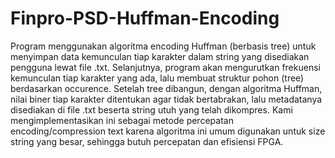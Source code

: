# Finpro-PSD-Huffman-Encoding

Program menggunakan algoritma encoding Huffman (berbasis tree) untuk menyimpan data kemunculan tiap karakter dalam string yang disediakan pengguna lewat file .txt. Selanjutnya, program akan mengurutkan frekuensi kemunculan tiap karakter yang ada, lalu membuat struktur pohon (tree) berdasarkan occurence. Setelah tree dibangun, dengan algoritma Huffman, nilai biner tiap karakter ditentukan agar tidak bertabrakan, lalu metadatanya disediakan di file .txt beserta string utuh yang telah dikompres. Kami mengimplementasikan ini sebagai metode percepatan encoding/compression text karena algoritma ini umum digunakan untuk size string yang besar, sehingga butuh percepatan dan efisiensi FPGA.
